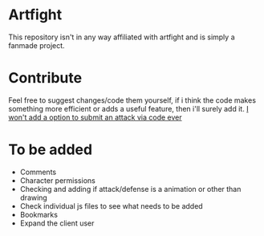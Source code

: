 # Artfight
This repository isn't in any way affiliated with artfight and is simply a fanmade project.
# Contribute
Feel free to suggest changes/code them yourself, if i think the code makes something more efficient or adds a useful feature, then i'll surely add it.
<u>I won't add a option to submit an attack via code ever</u>
# To be added
- Comments
- Character permissions
- Checking and adding if attack/defense is a animation or other than drawing
- Check individual js files to see what needs to be added
- Bookmarks
- Expand the client user